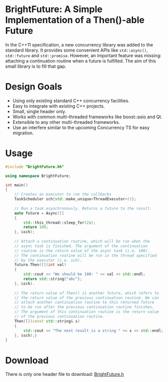 # BrightFuture: A Simple Implementation of a Then()-able Future

In the C++11 specification, a new concurrency library was added to the
standard library. It provides some convenient APIs like `std::async()`,
`std::future` and `std::promise`. However, an important feature was missing:
attaching a continuation routine when a future is fulfilled. The aim of
this small library is to fill that gap.

# Design Goals

*   Using only existing standard C++ concurrency facilities.
*   Easy to integrate with existing C++ projects.
*   Small, single header only.
*   Works with common multi-threaded frameworks like boost::asio and Qt.
*   Extensible to any other multi-threaded frameworks.
*   Use an interfere similar to the upcoming Concurrency TS for easy
	migration.

# Usage

```C++
#include "BrightFuture.hh"

using namespace BrightFuture;

int main()
{
	// Creates an executor to run the callbacks
	TaskScheduler sch{std::make_unique<ThreadExecutor>()};
	
	// Run a task asynchronously. Returns a future to the result.
	auto future = Async([]
	{
		std::this_thread::sleep_for(2s);
		return 100;
	}, &sch);
	
	// Attach a continuation routine, which will be run when the
	// async task is finished. The argument of the continuation
	// routine is the return value of the async task (i.e. 100).
	// The continuation routine will be run in the thread specified
	// by the executor (i.e. sch).
	future.Then([](int val)
	{
		std::cout << "We should be 100: " << val << std::endl;
		return std::string{"abc"};
	}, &sch).
	
	// The return value of Then() is another future, which refers to
	// the return value of the previous continuation routine. We can
	// attach another continuation routine to this returned future
	// to be run after the previous continuation routine finishes.
	// The argument of this continuation routine is the return value
	// of the previous continuation routine.
	Then([](const std::string& s)
	{
		std::cout << "The next result is a string " << s << std::endl;
	}, &sch);}
}
```

# Download

There is only one header file to download: [BrightFuture.h](BrightFuture.hh) 